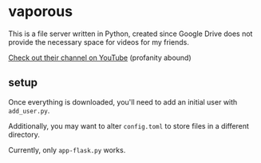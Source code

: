 # vaporous

This is a file server written in Python, created since Google Drive does not provide the necessary space for videos for my friends.

[Check out their channel on YouTube](https://www.youtube.com/@ricebomb) (profanity abound)

## setup
Once everything is downloaded, you'll need to add an initial user with `add_user.py`.

Additionally, you may want to alter `config.toml` to store files in a different directory.

Currently, only `app-flask.py` works.

